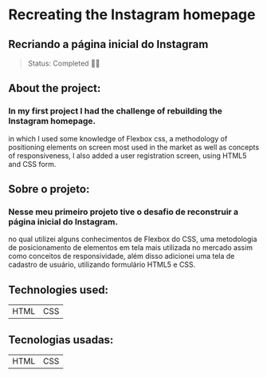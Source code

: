 # Recreating the Instagram homepage
## Recriando a página inicial do Instagram

> Status: Completed  🧑‍💻

## About the project:
### In my first project I had the challenge of rebuilding the Instagram homepage. 
in which I used some knowledge of Flexbox css, a methodology of positioning elements on screen most used in the market 
as well as concepts of responsiveness, I also added a user registration screen, using HTML5 and CSS form.

## Sobre o projeto:
### Nesse meu primeiro projeto tive o desafio de reconstruir a página inicial  do Instagram. 
no qual utilizei alguns conhecimentos de Flexbox do CSS, uma metodologia de posicionamento de elementos em tela mais utilizada no mercado 
assim como conceitos de responsividade, além disso adicionei uma tela de cadastro de usuário, utilizando formulário HTML5 e CSS.

## Technologies used:
<table>
  <tr>
      <td>HTML</td>
      <td>CSS</td>
  </tr>
</table>

## Tecnologias usadas:
<table>
  <tr>
      <td>HTML</td>
      <td>CSS</td>
  </tr>
</table>
